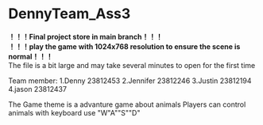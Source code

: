 # DennyTeam_Ass3
<b>！！！Final project store in main branch！！！</b><br>
<b>！！！play the game with 1024x768 resolution to ensure the scene is normal！！！</b><br>
The file is a bit large and may take several minutes to open for the first time

Team member:
1.Denny    23812453
2.Jennifer 23812246
3.Justin   23812194
4.jason    23812437

The Game theme is a advanture game about animals
Players can control animals with keyboard use "W"A""S""D"

